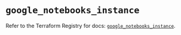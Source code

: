 # `google_notebooks_instance`

Refer to the Terraform Registry for docs: [`google_notebooks_instance`](https://registry.terraform.io/providers/hashicorp/google-beta/5.41.0/docs/resources/google_notebooks_instance).
